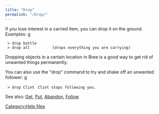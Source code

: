 ```yaml
---
title: "Drop"
permalink: "/Drop/"
---
```


If you lose interest in a carried item, you can drop it on the ground.
Examples: <nowiki>g

` > drop bottle`
` > drop all          (drops everything you are carrying)`

</pre>

Dropping objects in a certain location in Bree is a good way to get rid
of unwanted things permanently.

You can also use the "drop" command to try and shake off an unwanted
follower: <nowiki>g

` > drop Clint`
` Clint stops following you.`

</pre>

See also: [Get](Get "wikilink"), [Put](Put "wikilink"),
[Abandon](Abandon "wikilink"), [Follow](Follow "wikilink")

[Category:Help files](Category:Help_files "wikilink")